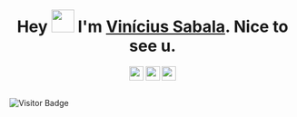
<h1 align="center">Hey <img src="https://raw.githubusercontent.com/ShahriarShafin/ShahriarShafin/main/Assets/hi.gif" width="40px"/> I'm <a href="https://fb.com/vncsbl" target="_blank">Vinícius Sabala</a>. Nice to see u.</h1>
<p align="center">
<a href="https://www.twitter.com/vncsbl"><img src="https://img.shields.io/badge/twitter-%231DA1F2.svg?&style=for-the-badge&logo=twitter&logoColor=white" height=25></a>
<a href="https://www.linkedin.com/in/vncsbl/"><img src="https://img.shields.io/badge/linkedin-%4267B2.svg?&style=for-the-badge&logo=linkedin&logoColor=white" height=25></a>
<a href="https://www.instagram.com/vncsbl/"><img src="https://img.shields.io/badge/instagram-%23E4405F.svg?&style=for-the-badge&logo=instagram&logoColor=white" height=25></a>
</p>
<img align="center">
  
![Visitor Badge](https://visitor-badge.laobi.icu/badge?page_id=sabala.sabala)

</img>
